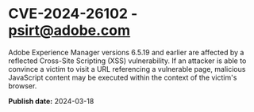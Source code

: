 # CVE-2024-26102 - psirt@adobe.com

Adobe Experience Manager versions 6.5.19 and earlier are affected by a reflected Cross-Site Scripting (XSS) vulnerability. If an attacker is able to convince a victim to visit a URL referencing a vulnerable page, malicious JavaScript content may be executed within the context of the victim's browser.

**Publish date:** 2024-03-18
